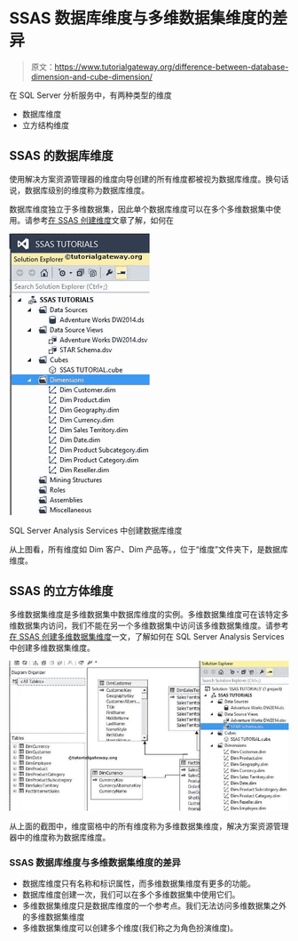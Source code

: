 # SSAS 数据库维度与多维数据集维度的差异

> 原文：<https://www.tutorialgateway.org/difference-between-database-dimension-and-cube-dimension/>

在 SQL Server 分析服务中，有两种类型的维度

*   数据库维度
*   立方结构维度

## SSAS 的数据库维度

使用解决方案资源管理器的维度向导创建的所有维度都被视为数据库维度。换句话说，数据库级别的维度称为数据库维度。

数据库维度独立于多维数据集，因此单个数据库维度可以在多个多维数据集中使用。请参考[在 SSAS 创建维度](https://www.tutorialgateway.org/create-dimension-in-ssas/)文章了解，如何在

![SSAS Database Dimension](img/e11471fb3b3f7f4b4f6adbeda69004d1.png)

SQL Server Analysis Services 中创建数据库维度

从上图看，所有维度如 Dim 客户、Dim 产品等。，位于“维度”文件夹下，是数据库维度。

## SSAS 的立方体维度

多维数据集维度是多维数据集中数据库维度的实例。多维数据集维度可在该特定多维数据集内访问，我们不能在另一个多维数据集中访问该多维数据集维度。请参考[在 SSAS 创建多维数据集维度](https://www.tutorialgateway.org/create-cube-dimension-in-ssas/)一文，了解如何在 SQL Server Analysis Services 中创建多维数据集维度。

![Cube Dimension in SSAS 3](img/ac442a4ecac77c9b7e04389a4aecd8de.png)

从上面的截图中，维度窗格中的所有维度称为多维数据集维度，解决方案资源管理器中的维度称为数据库维度。

### SSAS 数据库维度与多维数据集维度的差异

*   数据库维度只有名称和标识属性，而多维数据集维度有更多的功能。
*   数据库维度创建一次，我们可以在多个多维数据集中使用它们。
*   多维数据集维度只是数据库维度的一个参考点。我们无法访问多维数据集之外的多维数据集维度
*   多维数据集维度可以创建多个维度(我们称之为角色扮演维度)。